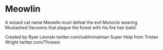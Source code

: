 # Meowlin
A wizard cat name Meowlin must defeat the evil Monocle wearing Mustashed Vacooms that plague the forest with his fire hair balls!

Created by Ryan Leonski twitter.com/subliminalman
Super Help from Tristan Wright twitter.com/Thrawst